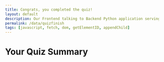 ```yaml
---
title: Congrats, you completed the quiz!
layout: default
description: Our Frontend talking to Backend Python application serving questions.  This api allows us to get customer responses. 
permalink: /data/quizfinish
tags: [javascript, fetch, dom, getElementID, appendChild]
---
```

 
 
<!-- HTML  fragment for page -->
 <div id="quiz_score_summary">
    <!-- javascript generated data -->
    <h1>Your Quiz Summary</h1>
</div>

<script>

  const resultContainer = document.getElementById("quiz_score_summary");
  // prepare fetch urls
  // const url = "https://www.teamcheeseatimetime.tk/api/quiz";
  const url = "http://localhost:5000/api/quiz" ;
  
  const summaryUrl = "/summary";
  // prepare fetch GET options
  const options = {
    method: 'GET',  
    mode: 'cors',  
    cache: 'default', 
    credentials: 'omit',  
    headers: {
      'Content-Type': 'application/json'
    },
  };

  fetch(url + summaryUrl, options)
    // response is a RESTful "promise" on any successful fetch
    .then(response => {
      // check for response errors
      if (response.status !== 200) {
          error('GET API response failure: ' + response.status);
          return;
      }
      // valid response will have JSON data
      response.json().then(data => {
          resultContainer.innerHTML =   '<pre>' + JSON.stringify(data, undefined, '\t') + '</pre>';
          console.log(data)
      })
  })
  // catch fetch errors (ie Nginx ACCESS to server blocked)
  .catch(err => {
    error(err + " " + url + summaryUrl);
  });

 
</script>